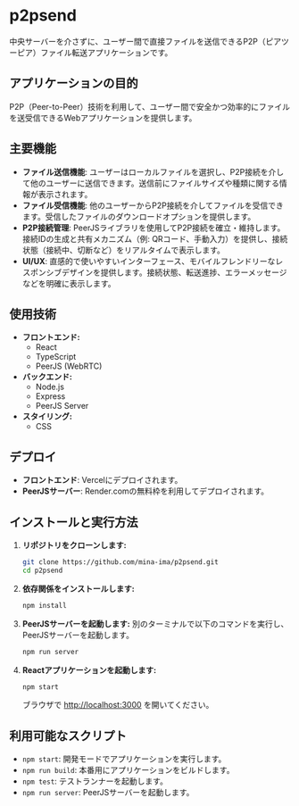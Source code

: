 # p2psend

中央サーバーを介さずに、ユーザー間で直接ファイルを送信できるP2P（ピアツーピア）ファイル転送アプリケーションです。

## アプリケーションの目的

P2P（Peer-to-Peer）技術を利用して、ユーザー間で安全かつ効率的にファイルを送受信できるWebアプリケーションを提供します。

## 主要機能

- **ファイル送信機能**: ユーザーはローカルファイルを選択し、P2P接続を介して他のユーザーに送信できます。送信前にファイルサイズや種類に関する情報が表示されます。
- **ファイル受信機能**: 他のユーザーからP2P接続を介してファイルを受信できます。受信したファイルのダウンロードオプションを提供します。
- **P2P接続管理**: PeerJSライブラリを使用してP2P接続を確立・維持します。接続IDの生成と共有メカニズム（例: QRコード、手動入力）を提供し、接続状態（接続中、切断など）をリアルタイムで表示します。
- **UI/UX**: 直感的で使いやすいインターフェース、モバイルフレンドリーなレスポンシブデザインを提供します。接続状態、転送進捗、エラーメッセージなどを明確に表示します。

## 使用技術

- **フロントエンド:**
  - React
  - TypeScript
  - PeerJS (WebRTC)
- **バックエンド:**
  - Node.js
  - Express
  - PeerJS Server
- **スタイリング:**
  - CSS

## デプロイ

- **フロントエンド**: Vercelにデプロイされます。
- **PeerJSサーバー**: Render.comの無料枠を利用してデプロイされます。

## インストールと実行方法

1.  **リポジトリをクローンします:**
    ```bash
    git clone https://github.com/mina-ima/p2psend.git
    cd p2psend
    ```

2.  **依存関係をインストールします:**
    ```bash
    npm install
    ```

3.  **PeerJSサーバーを起動します:**
    別のターミナルで以下のコマンドを実行し、PeerJSサーバーを起動します。
    ```bash
    npm run server
    ```

4.  **Reactアプリケーションを起動します:**
    ```bash
    npm start
    ```
    ブラウザで [http://localhost:3000](http://localhost:3000) を開いてください。

## 利用可能なスクリプト

-   `npm start`: 開発モードでアプリケーションを実行します。
-   `npm run build`: 本番用にアプリケーションをビルドします。
-   `npm test`: テストランナーを起動します。
-   `npm run server`: PeerJSサーバーを起動します。